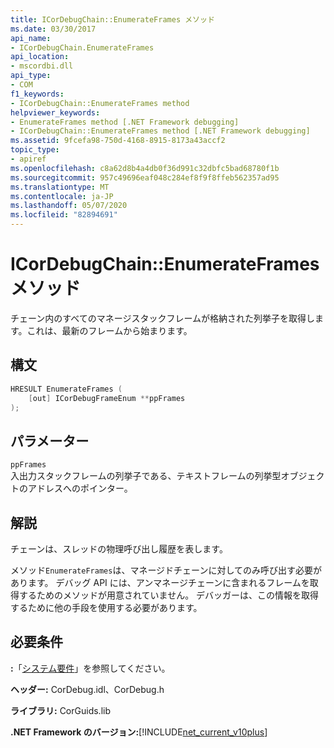 ```yaml
---
title: ICorDebugChain::EnumerateFrames メソッド
ms.date: 03/30/2017
api_name:
- ICorDebugChain.EnumerateFrames
api_location:
- mscordbi.dll
api_type:
- COM
f1_keywords:
- ICorDebugChain::EnumerateFrames method
helpviewer_keywords:
- EnumerateFrames method [.NET Framework debugging]
- ICorDebugChain::EnumerateFrames method [.NET Framework debugging]
ms.assetid: 9fcefa98-750d-4168-8915-8173a43accf2
topic_type:
- apiref
ms.openlocfilehash: c8a62d8b4a4db0f36d991c32dbfc5bad68780f1b
ms.sourcegitcommit: 957c49696eaf048c284ef8f9f8ffeb562357ad95
ms.translationtype: MT
ms.contentlocale: ja-JP
ms.lasthandoff: 05/07/2020
ms.locfileid: "82894691"
---
```

# <a name="icordebugchainenumerateframes-method"></a>ICorDebugChain::EnumerateFrames メソッド
チェーン内のすべてのマネージスタックフレームが格納された列挙子を取得します。これは、最新のフレームから始まります。  
  
## <a name="syntax"></a>構文  
  
```cpp  
HRESULT EnumerateFrames (  
    [out] ICorDebugFrameEnum **ppFrames  
);  
```  
  
## <a name="parameters"></a>パラメーター  
 `ppFrames`  
 入出力スタックフレームの列挙子である、テキストフレームの列挙型オブジェクトのアドレスへのポインター。  
  
## <a name="remarks"></a>解説  
 チェーンは、スレッドの物理呼び出し履歴を表します。  
  
 メソッド`EnumerateFrames`は、マネージドチェーンに対してのみ呼び出す必要があります。 デバッグ API には、アンマネージチェーンに含まれるフレームを取得するためのメソッドが用意されていません。 デバッガーは、この情報を取得するために他の手段を使用する必要があります。  
  
## <a name="requirements"></a>必要条件  
 **:**「[システム要件](../../get-started/system-requirements.md)」を参照してください。  
  
 **ヘッダー:** CorDebug.idl、CorDebug.h  
  
 **ライブラリ:** CorGuids.lib  
  
 **.NET Framework のバージョン:**[!INCLUDE[net_current_v10plus](../../../../includes/net-current-v10plus-md.md)]
